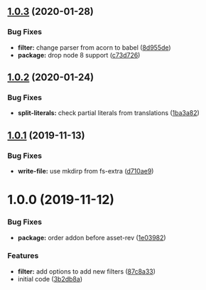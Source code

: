 ## [1.0.3](https://github.com/BBVAEngineering/ember-cli-intl-shake/compare/v1.0.2...v1.0.3) (2020-01-28)


### Bug Fixes

* **filter:** change parser from acorn to babel ([8d955de](https://github.com/BBVAEngineering/ember-cli-intl-shake/commit/8d955dea7bdd181334f68b9f71de7ea114c36388))
* **package:** drop node 8 support ([c73d726](https://github.com/BBVAEngineering/ember-cli-intl-shake/commit/c73d726c0d173c18ec41f70decc1a3c4390b686c))

## [1.0.2](https://github.com/BBVAEngineering/ember-cli-intl-shake/compare/v1.0.1...v1.0.2) (2020-01-24)


### Bug Fixes

* **split-literals:** check partial literals from translations ([1ba3a82](https://github.com/BBVAEngineering/ember-cli-intl-shake/commit/1ba3a827771922be2e8597c574f9f63b7315ebfd))

## [1.0.1](https://github.com/BBVAEngineering/ember-cli-intl-shake/compare/v1.0.0...v1.0.1) (2019-11-13)


### Bug Fixes

* **write-file:** use mkdirp from fs-extra ([d710ae9](https://github.com/BBVAEngineering/ember-cli-intl-shake/commit/d710ae931840ef35f704b190197df56dbb32bdc2))

# 1.0.0 (2019-11-12)


### Bug Fixes

* **package:** order addon before asset-rev ([1e03982](https://github.com/BBVAEngineering/ember-cli-intl-shake/commit/1e03982ebb7e730b5444b47b6abbd5d635e44169))


### Features

* **filter:** add options to add new filters ([87c8a33](https://github.com/BBVAEngineering/ember-cli-intl-shake/commit/87c8a3385193a25edfee6b7f37664a4a69497360))
* initial code ([3b2db8a](https://github.com/BBVAEngineering/ember-cli-intl-shake/commit/3b2db8ad39ee7744b3409777b0cbe71772b4a194))
